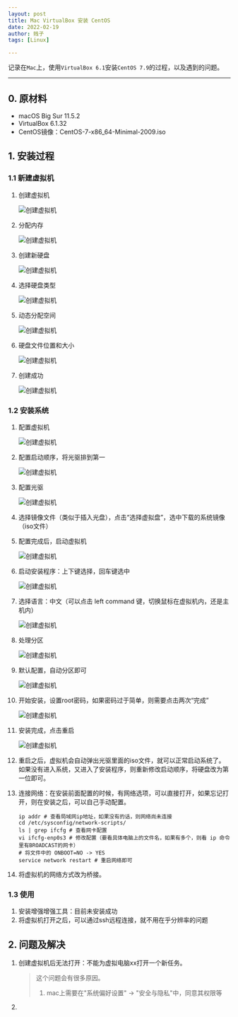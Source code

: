 ```yaml
---
layout: post
title: Mac VirtualBox 安装 CentOS
date: 2022-02-19
author: 贱子
tags: [Linux]

---
```


记录在`Mac`上，使用`VirtualBox 6.1`安装`CentOS 7.9`的过程，以及遇到的问题。

<!--more-->

------

## 0. 原材料

- macOS Big Sur 11.5.2
- VirtualBox 6.1.32
- CentOS镜像：CentOS-7-x86_64-Minimal-2009.iso

## 1. 安装过程

### 1.1 新建虚拟机

1. 创建虚拟机

   ![创建虚拟机](/images/posts/linux/new_machine1.png)

2. 分配内存

   ![创建虚拟机](/images/posts/linux/new_machine2.png)

3. 创建新硬盘

   ![创建虚拟机](/images/posts/linux/new_machine3.png)

4. 选择硬盘类型

   ![创建虚拟机](/images/posts/linux/new_machine4.png)

5. 动态分配空间

   ![创建虚拟机](/images/posts/linux/new_machine5.png)

6. 硬盘文件位置和大小

   ![创建虚拟机](/images/posts/linux/new_machine6.png)

7. 创建成功

   ![创建虚拟机](/images/posts/linux/new_machine7.png)

### 1.2 安装系统

1. 配置虚拟机

   ![创建虚拟机](/images/posts/linux/install_centos1.png)

2. 配置启动顺序，将光驱排到第一

   ![创建虚拟机](/images/posts/linux/install_centos2.png)

3. 配置光驱

   ![创建虚拟机](/images/posts/linux/install_centos3.png)

4. 选择镜像文件（类似于插入光盘），点击“选择虚拟盘”，选中下载的系统镜像（iso文件）

5. 配置完成后，启动虚拟机

   ![创建虚拟机](/images/posts/linux/install_centos5.png)

6. 启动安装程序：上下键选择，回车键选中

   ![创建虚拟机](/images/posts/linux/install_centos6.png)

7. 选择语言：中文（可以点击 left command 键，切换鼠标在虚拟机内，还是主机内）

   ![创建虚拟机](/images/posts/linux/install_centos7.png)

8. 处理分区

   ![创建虚拟机](/images/posts/linux/install_centos8.png)

9. 默认配置，自动分区即可

   ![创建虚拟机](/images/posts/linux/install_centos9.png)

10. 开始安装，设置root密码，如果密码过于简单，则需要点击两次“完成”

    ![创建虚拟机](/images/posts/linux/install_centos10.png)

11. 安装完成，点击重启

    ![创建虚拟机](/images/posts/linux/install_centos11.png)

12. 重启之后，虚拟机会自动弹出光驱里面的iso文件，就可以正常启动系统了。如果没有进入系统，又进入了安装程序，则重新修改启动顺序，将硬盘改为第一位即可。

13. 连接网络：在安装前面配置的时候，有网络选项，可以直接打开，如果忘记打开，则在安装之后，可以自己手动配置。

    ```shell
    ip addr # 查看局域网ip地址，如果没有的话，则网络尚未连接
    cd /etc/sysconfig/network-scripts/
    ls | grep ifcfg # 查看网卡配置
    vi ifcfg-enp0s3 # 修改配置（要看具体电脑上的文件名，如果有多个，则看 ip 命令里有BROADCAST的网卡）
    # 将文件中的 ONBOOT=NO -> YES
    service network restart # 重启网络即可
    ```

14. 将虚拟机的网络方式改为桥接。

### 1.3 使用

1. 安装增强增强工具：目前未安装成功
2. 将虚拟机打开之后，可以通过ssh远程连接，就不用在乎分辨率的问题

## 2. 问题及解决

1. 创建虚拟机后无法打开：不能为虚拟电脑xx打开一个新任务。

   > 这个问题会有很多原因。
   >
   > 1. mac上需要在"系统偏好设置" -> "安全与隐私"中，同意其权限等

2. 



